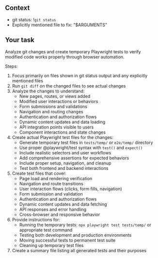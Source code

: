 ## Context

- git status: !`git status`
- Explicitly mentioned file to fix: "$ARGUMENTS"

## Your task

Analyze git changes and create temporary Playwright tests to verify modified code works properly through browser automation.

Steps:
1. Focus primarily on files shown in git status output and any explicitly mentioned files
2. Run `git diff` on the changed files to see actual changes 
3. Analyze the changes to understand:
   - New pages, routes, or views added
   - Modified user interactions or behaviors
   - Form submissions and validations
   - Navigation and routing changes
   - Authentication and authorization flows
   - Dynamic content updates and data loading
   - API integration points visible to users
   - Component interactions and state changes
4. Create actual Playwright test files for the changes:
   - Generate temporary test files in `tests/temp/` or `e2e/temp/` directory
   - Use proper @playwright/test syntax with `test()` and `expect()`
   - Include realistic selectors and user workflows
   - Add comprehensive assertions for expected behaviors
   - Include proper setup, navigation, and cleanup
   - Test both frontend and backend interactions
5. Create test files that cover:
   - Page load and rendering verification
   - Navigation and route transitions
   - User interaction flows (clicks, form fills, navigation)
   - Form submission and validation
   - Authentication and authorization flows
   - Dynamic content updates and data fetching
   - API responses and error handling
   - Cross-browser and responsive behavior
6. Provide instructions for:
   - Running the temporary tests: `npx playwright test tests/temp/` or appropriate test command
   - Testing both development and production environments
   - Moving successful tests to permanent test suite
   - Cleaning up temporary test files
7. Create a summary file listing all generated tests and their purposes